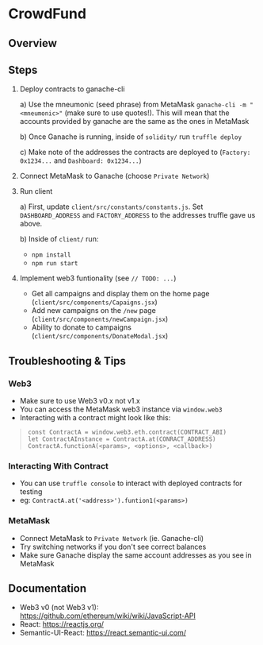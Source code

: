 # CrowdFund

## Overview

## Steps

1. Deploy contracts to ganache-cli
    
    a) Use the mneumonic (seed phrase) from MetaMask `ganache-cli -m "<mneumonic>"` (make sure to use quotes!). This will mean that the accounts provided by ganache are the same as the ones in MetaMask
    
    b) Once Ganache is running, inside of `solidity/` run `truffle deploy`
    
    c) Make note of the addresses the contracts are deployed to (`Factory: 0x1234...` and `Dashboard: 0x1234...`)
2. Connect MetaMask to Ganache (choose `Private Network`)

3. Run client

    a) First, update `client/src/constants/constants.js`. Set `DASHBOARD_ADDRESS` and `FACTORY_ADDRESS` to the addresses truffle gave us above.

    b) Inside of `client/` run:
    - `npm install`
    - `npm run start`
6. Implement web3 funtionality (see `// TODO: ...`)
    - Get all campaigns and display them on the home page (`client/src/components/Capaigns.jsx`)
    - Add new campaigns on the `/new` page (`client/src/components/newCampaign.jsx`)
    - Ability to donate to campaigns (`client/src/components/DonateModal.jsx`)

## Troubleshooting & Tips

### Web3
- Make sure to use Web3 v0.x not v1.x
- You can access the MetaMask web3 instance via `window.web3`
- Interacting with a contract might look like this:
> ```
> const ContractA = window.web3.eth.contract(CONTRACT_ABI)
> let ContractAInstance = ContractA.at(CONRACT_ADDRESS)
> ContractA.functionA(<params>, <options>, <callback>)
> ```


### Interacting With Contract
- You can use `truffle console` to interact with deployed contracts for testing
- eg: `ContractA.at('<address>').funtion1(<params>)`

### MetaMask
- Connect MetaMask to `Private Network` (ie. Ganache-cli)
- Try switching networks if you don't see correct balances
- Make sure Ganache display the same account addresses as you see in MetaMask

## Documentation

- Web3 v0 (not Web3 v1): https://github.com/ethereum/wiki/wiki/JavaScript-API
- React: https://reactjs.org/
- Semantic-UI-React: https://react.semantic-ui.com/